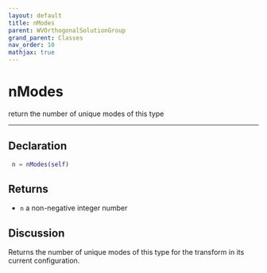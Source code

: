 ```yaml
---
layout: default
title: nModes
parent: WVOrthogonalSolutionGroup
grand_parent: Classes
nav_order: 10
mathjax: true
---
```


#  nModes

return the number of unique modes of this type


---

## Declaration
```matlab
 n = nModes(self)
```
## Returns
+ `n`  a non-negative integer number

## Discussion

  Returns the number of unique modes of this type for the
  transform in its current configuration.
 
      
